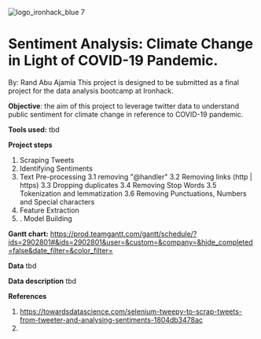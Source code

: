 ![logo_ironhack_blue 7](https://user-images.githubusercontent.com/23629340/40541063-a07a0a8a-601a-11e8-91b5-2f13e4e6b441.png)


# Sentiment Analysis: Climate Change in Light of COVID-19 Pandemic. 
By: Rand Abu Ajamia 
This project is designed to be submitted as a final project for the data analysis bootcamp at Ironhack.

**Objective**: the aim of this project to leverage twitter data to understand public sentiment for climate change in reference to COVID-19 pandemic.

**Tools used:**
tbd

**Project steps** 
1. Scraping Tweets
2. Identifying Sentiments
3. Text Pre-processing
3.1 removing "@handler"
3.2 Removing links (http | https)
3.3 Dropping duplicates
3.4 Removing Stop Words
3.5 Tokenization and lemmatization
3.6 Removing Punctuations, Numbers and Special characters
4. Feature Extraction
5. . Model Building

**Gantt chart:** https://prod.teamgantt.com/gantt/schedule/?ids=2902801#&ids=2902801&user=&custom=&company=&hide_completed=false&date_filter=&color_filter=

**Data** 
tbd

**Data description**
tbd

**References**
1. https://towardsdatascience.com/selenium-tweepy-to-scrap-tweets-from-tweeter-and-analysing-sentiments-1804db3478ac
2. 
